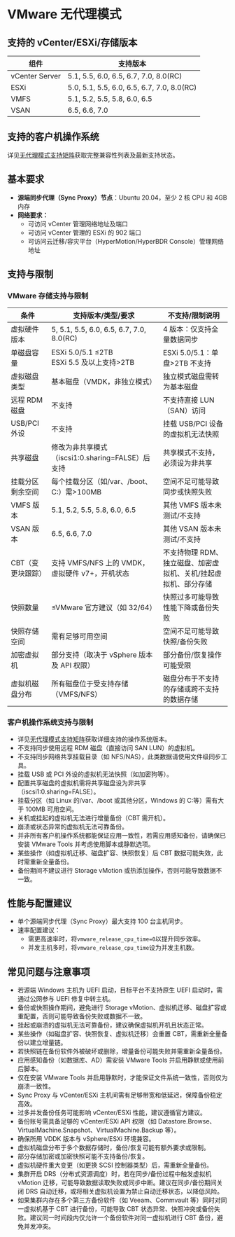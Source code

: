 # VMware 无代理模式

## 支持的 vCenter/ESXi/存储版本

| 组件           | 支持版本                                   |
| -------------- | ------------------------------------------ |
| vCenter Server | 5.1, 5.5, 6.0, 6.5, 6.7, 7.0, 8.0(RC)      |
| ESXi           | 5.0, 5.1, 5.5, 6.0, 6.5, 6.7, 7.0, 8.0(RC) |
| VMFS           | 5.1, 5.2, 5.5, 5.8, 6.0, 6.5               |
| VSAN           | 6.5, 6.6, 7.0                              |

## 支持的客户机操作系统

详见[无代理模式支持矩阵](./product-support-overview.md)获取完整兼容性列表及最新支持状态。

## 基本要求

- **源端同步代理（Sync Proxy）节点**：Ubuntu 20.04，至少 2 核 CPU 和 4GB 内存
- **网络要求：**
  - 可访问 vCenter 管理网络地址及端口
  - 可访问 vCenter 管理的 ESXi 的 902 端口
  - 可访问云迁移/容灾平台（HyperMotion/HyperBDR Console）管理网络地址

## 支持与限制

### VMware 存储支持与限制

| 条件              | 支持版本/类型/要求                               | 不支持/限制说明                                                 |
| ----------------- | ------------------------------------------------ | --------------------------------------------------------------- |
| 虚拟硬件版本      | 5, 5.1, 5.5, 6.0, 6.5, 6.7, 7.0, 8.0(RC)         | 4 版本：仅支持全量数据同步                                      |
| 单磁盘容量        | ESXi 5.0/5.1 ≤2TB<br>ESXi 5.5 及以上支持>2TB     | ESXi 5.0/5.1：单盘>2TB 不支持                                   |
| 虚拟磁盘类型      | 基本磁盘（VMDK，非独立模式）                     | 独立模式磁盘需转为基本磁盘                                      |
| 远程 RDM 磁盘     | 不支持                                           | 不支持直接 LUN（SAN）访问                                       |
| USB/PCI 外设      | 不支持                                           | 挂载 USB/PCI 设备的虚拟机无法快照                               |
| 共享磁盘          | 修改为非共享模式（iscsi1:0.sharing=FALSE）后支持 | 共享模式不支持，必须设为非共享                                  |
| 挂载分区剩余空间  | 每个挂载分区（如/var、/boot、C:）需>100MB        | 空间不足可能导致同步或快照失败                                  |
| VMFS 版本         | 5.1, 5.2, 5.5, 5.8, 6.0, 6.5                     | 其他 VMFS 版本未测试/不支持                                     |
| VSAN 版本         | 6.5, 6.6, 7.0                                    | 其他 VSAN 版本未测试/不支持                                     |
| CBT（变更块跟踪） | 支持 VMFS/NFS 上的 VMDK，虚拟硬件 v7+，开机状态  | 不支持物理 RDM、独立磁盘、加密虚拟机、关机/挂起虚拟机、部分存储 |
| 快照数量          | ≤VMware 官方建议（如 32/64）                     | 快照过多可能导致性能下降或备份失败                              |
| 快照存储空间      | 需有足够可用空间                                 | 空间不足可能导致快照/备份失败                                   |
| 加密虚拟机        | 部分支持（取决于 vSphere 版本及 API 权限）       | 部分备份/恢复操作可能受限                                       |
| 虚拟机磁盘分布    | 所有磁盘位于受支持存储（VMFS/NFS）               | 磁盘分布于不支持的存储或跨不支持的数据存储                      |

### 客户机操作系统支持与限制

- 详见[无代理模式支持矩阵](./product-support-overview.md)获取详细支持的操作系统版本。
- 不支持同步使用远程 RDM 磁盘（直接访问 SAN LUN）的虚拟机。
- 不支持同步网络共享挂载目录（如 NFS/NAS），此类数据请使用文件级同步工具。
- 挂载 USB 或 PCI 外设的虚拟机无法快照（如加密狗等）。
- 配置共享磁盘的虚拟机需将共享磁盘设为非共享（iscsi1:0.sharing=FALSE）。
- 挂载分区（如 Linux 的/var、/boot 或其他分区，Windows 的 C:等）需有大于 100MB 可用空间。
- 关机或挂起的虚拟机无法进行增量备份（CBT 需开机）。
- 崩溃或状态异常的虚拟机无法可靠备份。
- 并非所有客户机操作系统都能保证应用一致性，若需应用感知备份，请确保已安装 VMware Tools 并考虑使用脚本或静默选项。
- 某些操作（如虚拟机迁移、磁盘扩容、快照恢复）后 CBT 数据可能失效，此时需重新全量备份。
- 备份期间不建议进行 Storage vMotion 或热添加操作，否则可能导致数据不一致。

## 性能与配置建议

- 单个源端同步代理（Sync Proxy）最大支持 100 台主机同步。
- 速率配置建议：
  - 需更高速率时，将`vmware_release_cpu_time=0`以提升同步效率。
  - 并发主机多时，将`vmware_release_cpu_time`设为并发主机数。

## 常见问题与注意事项

- 若源端 Windows 主机为 UEFI 启动，目标平台不支持原生 UEFI 启动时，需通过公网参与 UEFI 修复中转主机。
- 备份或快照操作期间，避免进行 Storage vMotion、虚拟机迁移、磁盘扩容或重配置，否则可能导致备份失败或数据不一致。
- 挂起或崩溃的虚拟机无法可靠备份，建议确保虚拟机开机且状态正常。
- 某些操作（如磁盘扩容、快照恢复、虚拟机迁移）会重置 CBT，需重新全量备份以建立增量链。
- 若快照链在备份软件外被破坏或删除，增量备份可能失败并需重新全量备份。
- 应用感知备份（如数据库、AD）需安装 VMware Tools 并启用静默或使用前后脚本。
- 仅在安装 VMware Tools 并启用静默时，才能保证文件系统一致性，否则仅为崩溃一致性。
- Sync Proxy 与 vCenter/ESXi 主机间需有足够带宽和低延迟，保障备份稳定高效。
- 过多并发备份任务可能影响 vCenter/ESXi 性能，建议遵循官方建议。
- 备份账号需具备足够的 vCenter/ESXi API 权限（如 Datastore.Browse、VirtualMachine.Snapshot、VirtualMachine.Backup 等）。
- 确保所用 VDDK 版本与 vSphere/ESXi 环境兼容。
- 虚拟机磁盘分布于多个数据存储时，备份/恢复可能有额外要求或限制。
- 部分存储加密或加密快照可能不支持备份/恢复。
- 虚拟机硬件重大变更（如更换 SCSI 控制器类型）后，需重新全量备份。
- 集群开启 DRS（分布式资源调度）时，若在同步/备份过程中触发虚拟机 vMotion 迁移，可能导致数据读取失败或同步中断。建议在同步/备份期间关闭 DRS 自动迁移，或将相关虚拟机设置为禁止自动迁移状态，以降低风险。
- 如果集群内存在多个第三方备份软件（如 Veeam、Commvault 等）同时对同一虚拟机基于 CBT 进行备份，可能导致 CBT 状态异常、快照冲突或备份失败。建议同一时间段内仅允许一个备份软件对同一虚拟机进行 CBT 备份，避免并发冲突。
